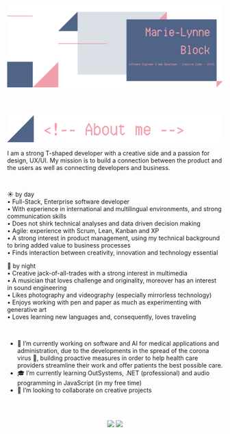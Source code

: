 <!-- Banner -->
<p align = "center">
  <img src = "https://github.com/MarieLynneBlock/MarieLynneBlock/blob/master/img/readme_banner-MarieLynneBlock.png">
</p>

<br/><br/>

<!-- About me -->
<p align = "center">
  <img src = "https://github.com/MarieLynneBlock/MarieLynneBlock/blob/master/img/readme_aboutme-MarieLynneBlock.png">
</p>
    
I am a strong T-shaped developer with a creative side and a passion for design, UX/UI. My mission is to build a connection between the product and the users as well as connecting developers and business.

<br/>

:sunny: by day\
• Full-Stack, Enterprise software developer\
• With experience in international and multilingual environments, and strong communication skills\
• Does not shirk technical analyses and data driven decision making\
• Agile: experience with Scrum, Lean, Kanban and XP\
• A strong interest in product management, using my technical background to bring added value to business processes\
• Finds interaction between creativity, innovation and technology essential

:first_quarter_moon_with_face: by night\
• Creative jack-of-all-trades with a strong interest in multimedia\
• A musician that loves challenge and originality, moreover has an interest in sound engineering\
• Likes photography and videography (especially mirrorless technology)\
• Enjoys working with pen and paper as much as experimenting with generative art\
• Loves learning new languages and, consequently, loves traveling

</br>

- :construction_worker: I’m currently working on software and AI for medical applications and administration, due to the developments in the spread of the corona virus :microbe:, building proactive measures in order to help health care providers streamline their work and offer patients the best possible care.
- :mortar_board: I’m currently learning OutSystems, .NET (professional) and audio programming in JavaScript (in my free time)
- 👯 I’m looking to collaborate on creative projects

</br></br>

<!-- Stats Dashboard -->
<p align = "center">
  <img src = "https://github-readme-stats.vercel.app/api?username=MarieLynneBlock&show_icons=true&theme=dracula&line_height=33&bg_color=506487&title_color=F19FAC">
  <img src = "https://github-readme-stats.vercel.app/api/top-langs/?username=MarieLynneBlock&hide_langs_below=12&theme=dracula&bg_color=506487&title_color=F19FAC">
</p>


<!--
**MarieLynneBlock/MarieLynneBlock** is a ✨ _special_ ✨ repository because its `README.md` (this file) appears on your GitHub profile.

Here are some ideas to get you started:

- 🔭 I’m currently working on ...
- 🌱 I’m currently learning ...
- 👯 I’m looking to collaborate on ...
- 🤔 I’m looking for help with ...
- 💬 Ask me about ...
- 📫 How to reach me: ...
- 😄 Pronouns: ...
- ⚡ Fun fact: ...
-->

